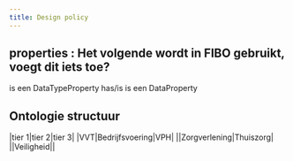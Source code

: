 ```yaml
---
title: Design policy
---
```


## properties : Het volgende wordt in FIBO gebruikt, voegt dit iets toe?
  <prop> is een DataTypeProperty
  has/is<prop> is een DataProperty
## Ontologie structuur
|tier 1|tier 2|tier 3|
|VVT|Bedrijfsvoering|VPH|
||Zorgverlening|Thuiszorg|
||Veiligheid||
##
